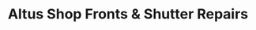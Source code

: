 ---
title: "Altus Shop Fronts & Shutter Repairs"
url: /hayes/altus-shop-fronts-und-shutter-repairs/
shop: Türen
---